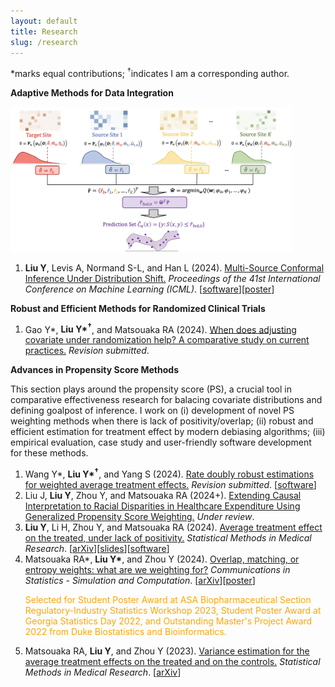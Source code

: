 ```yaml
---
layout: default
title: Research
slug: /research
---
```


*marks equal contributions; <sup>&dagger;</sup>indicates I am a corresponding author. 

<b> Adaptive Methods for Data Integration </b>

<img src="/assets/img/MuSCI.jpg" width=450/>

<ol>	
<li><b>Liu Y</b>, Levis A, Normand S-L, and Han L (2024). <a href="https://proceedings.mlr.press/v235/liu24ag.html" target="_blank"> Multi-Source Conformal Inference Under Distribution Shift.</a> <em>Proceedings of the 41st International Conference on Machine Learning (ICML)</em>. [<a href="https://github.com/yiliu1998/Multi-Source-Conformal" target="_blank">software</a>][<a href="https://yiliu1998.github.io/slides/MuSCI_Poster.pdf" target="_blank">poster</a>] 
</li>
</ol>

<b> Robust and Efficient Methods for Randomized Clinical Trials </b>

<ol>	
<li>Gao Y*, <b>Liu Y*<sup>&dagger;</sup></b>, and Matsouaka RA (2024). <a href="" target="_blank">When does adjusting covariate under randomization help? A comparative study on current practices.</a> <em>Revision submitted</em>. 
</li>
  
</ol>

<b> Advances in Propensity Score Methods </b>

This section plays around the propensity score (PS), a crucial tool in comparative effectiveness research for balacing covariate distributions and defining goalpost of inference. I work on (i) development of novel PS weighting methods when there is lack of positivity/overlap; (ii) robust and efficient estimation for treatment effect by modern debiasing algorithms; (iii) empirical evaluation, case study and user-friendly software development for these methods. 

<ol>	
<li>Wang Y*, <b>Liu Y*<sup>&dagger;</sup></b>, and Yang S (2024). <a href="" target="_blank">Rate doubly robust estimations for weighted average treatment effects.</a> <em>Revision submitted</em>. [<a href="https://github.com/yiliu1998/WATE" target="_blank">software</a>]  
</li>

<li>Liu J, <b>Liu Y</b>, Zhou Y, and Matsouaka RA (2024+). <a href="" target="_blank">Extending Causal Interpretation to Racial Disparities in Healthcare Expenditure Using Generalized Propensity Score Weighting.</a> <em>Under review</em>.  
</li>
  
<li><b>Liu Y</b>, Li H, Zhou Y, and Matsouaka RA (2024). <a href="https://journals.sagepub.com/doi/10.1177/09622802241269646" target="_blank">Average treatment effect on the treated, under lack of positivity.</a> <em>Statistical Methods in Medical Research</em>. [<a href="https://arxiv.org/abs/2309.01334" target="_blank">arXiv</a>][<a href="https://yiliu1998.github.io/slides/ENAR_2024.pdf" target="_blank">slides</a>][<a href="https://github.com/yiliu1998/ATTweights" target="_blank">software</a>]
</li>

<li>Matsouaka RA*, <b>Liu Y*</b>, and Zhou Y (2024). <a href="https://www.tandfonline.com/doi/full/10.1080/03610918.2024.2319419" target="_blank">Overlap, matching, or entropy weights: what are we weighting for?</a> <em>Communications in Statistics - Simulation and Computation</em>. [<a href="https://arxiv.org/abs/2210.12968" target="_blank">arXiv</a>][<a href="https://yiliu1998.github.io/slides/OWWWF_Poster.pdf" target="_blank">poster</a>] 
<p style="color: orange;">Selected for Student Poster Award at ASA Biopharmaceutical Section Regulatory-Industry Statistics Workshop 2023, Student Poster Award at Georgia Statistics Day 2022, and Outstanding Master's Project Award 2022 from Duke Biostatistics and Bioinformatics.</p> 
</li>
  
<li> Matsouaka RA, <b>Liu Y</b>, and Zhou Y (2023). <a href="https://journals.sagepub.com/doi/10.1177/09622802221142532" target="_blank">Variance estimation for the average treatment effects on the treated and on the controls.</a> <em>Statistical Methods in Medical Research</em>. [<a href="https://arxiv.org/abs/2209.10742" target="_blank">arXiv</a>] 
</li>	

</ol>
  

